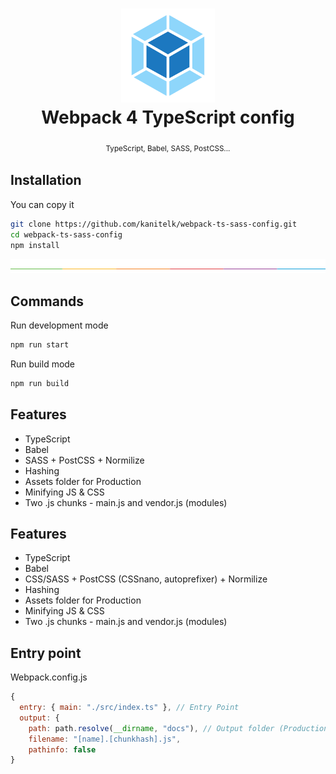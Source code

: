 <h1 align="center"><img height="150" src="./docs/logo.png" /><br>Webpack 4 TypeScript config</h1>
<p align="center">
  <sub>TypeScript, Babel, SASS, PostCSS... <sub>
</p>
  
## Installation

You can copy it

```bash
git clone https://github.com/kanitelk/webpack-ts-sass-config.git
cd webpack-ts-sass-config
npm install
```

![](./docs/split.png)

## Commands

Run development mode

```bash
npm run start
```

Run build mode

```bash
npm run build
```

## Features

* TypeScript
* Babel
* SASS + PostCSS + Normilize
* Hashing
* Assets folder for Production
* Minifying JS & CSS
* Two .js chunks - main.js and vendor.js (modules)

## Features

* TypeScript
* Babel
* CSS/SASS + PostCSS (CSSnano, autoprefixer) + Normilize
* Hashing
* Assets folder for Production
* Minifying JS & CSS
* Two .js chunks - main.js and vendor.js (modules)

## Entry point 

Webpack.config.js

```javascript
{
  entry: { main: "./src/index.ts" }, // Entry Point
  output: {
    path: path.resolve(__dirname, "docs"), // Output folder (Production)
    filename: "[name].[chunkhash].js",
    pathinfo: false
}
```

